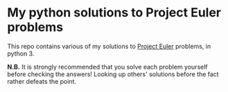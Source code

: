 My python solutions to Project Euler problems
=============================================

This repo contains various of my solutions to [Project
Euler](https://projecteuler.net/) problems, in python 3.

**N.B.** It is strongly
recommended that you solve each problem yourself before checking the answers!
Looking up others' solutions before the fact rather defeats the point.
